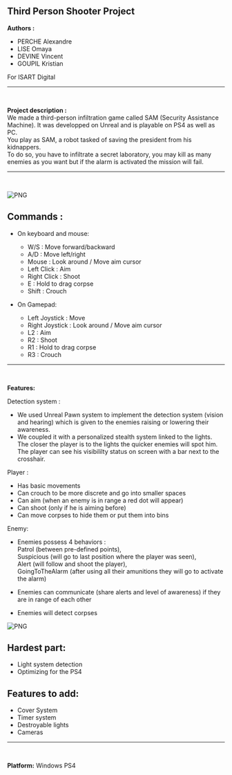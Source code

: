 ## Third Person Shooter Project

**Authors :**
- PERCHE Alexandre
- LISE Omaya
- DEVINE Vincent
- GOUPIL Kristian

For ISART Digital
<hr /><br />

**Project description :**<br />
We made a third-person infiltration game called SAM (Security Assistance Machine). It was developped on Unreal and is playable on PS4 as well as PC. <br />
You play as SAM, a robot tasked of saving the president from his kidnappers. <br />
To do so, you have to infiltrate a secret laboratory, you may kill as many enemies as you want but if the alarm is activated the mission will fail.
<hr /><br />

![PNG](./Screenshots/Menu.PNG)
## **Commands :**
- On keyboard and mouse:
    - W/S : Move forward/backward
    - A/D : Move left/right
    - Mouse : Look around / Move aim cursor
    - Left Click : Aim
    - Right Click : Shoot
    - E : Hold to drag corpse
    - Shift : Crouch

- On Gamepad:
    - Left Joystick : Move
    - Right Joystick : Look around / Move aim cursor
    - L2 : Aim
    - R2 : Shoot
    - R1 : Hold to drag corpse
    - R3 : Crouch
<hr /><br />

**Features:**

Detection system : 
- We used Unreal Pawn system to implement the detection system (vision and hearing) which is given to the enemies raising or lowering their awareness.
- We coupled it with a personalized stealth system linked to the lights. <br />The closer the player is to the lights the quicker enemies will spot him. <br />The player can see his visibililty status on screen with a bar next to the crosshair.

Player :
- Has basic movements
- Can crouch to be more discrete and go into smaller spaces
- Can aim (when an enemy is in range a red dot will appear)
- Can shoot (only if he is aiming before)
- Can move corpses to hide them or put them into bins

Enemy:
- Enemies possess 4 behaviors :
<br />Patrol (between pre-defined points), 
<br />Suspicious (will go to last position where the player was seen),
<br />Alert (will follow and shoot the player),
<br />GoingToTheAlarm (after using all their amunitions they will go to activate the alarm)

- Enemies can communicate (share alerts and level of awareness) if they are in range of each other
- Enemies will detect corpses

![PNG](./Screenshots/President.PNG)
## **Hardest part:**
- Light system detection
- Optimizing for the PS4

## **Features to add:**
- Cover System 
- Timer system 
- Destroyable lights
- Cameras

<hr /><br />

**Platform:**
Windows
PS4
>
